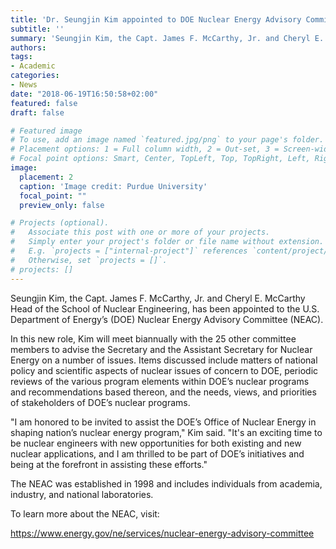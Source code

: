 ```yaml
---
title: 'Dr. Seungjin Kim appointed to DOE Nuclear Energy Advisory Committee'
subtitle: ''
summary: 'Seungjin Kim, the Capt. James F. McCarthy, Jr. and Cheryl E. McCarthy Head of the School of Nuclear Engineering, has been appointed to the U.S. Department of Energy’s (DOE) Nuclear Energy Advisory Committee (NEAC).'
authors:
tags:
- Academic
categories:
- News
date: "2018-06-19T16:50:58+02:00"
featured: false
draft: false

# Featured image
# To use, add an image named `featured.jpg/png` to your page's folder.
# Placement options: 1 = Full column width, 2 = Out-set, 3 = Screen-width
# Focal point options: Smart, Center, TopLeft, Top, TopRight, Left, Right, BottomLeft, Bottom, BottomRight
image:
  placement: 2
  caption: 'Image credit: Purdue University'
  focal_point: ""
  preview_only: false

# Projects (optional).
#   Associate this post with one or more of your projects.
#   Simply enter your project's folder or file name without extension.
#   E.g. `projects = ["internal-project"]` references `content/project/deep-learning/index.md`.
#   Otherwise, set `projects = []`.
# projects: []
---
```


Seungjin Kim, the Capt. James F. McCarthy, Jr. and Cheryl E. McCarthy Head of the School of Nuclear Engineering, has been appointed to the U.S. Department of Energy’s (DOE) Nuclear Energy Advisory Committee (NEAC).

In this new role, Kim will meet biannually with the 25 other committee members to advise the Secretary and the Assistant Secretary for Nuclear Energy on a number of issues. Items discussed include matters of national policy and scientific aspects of nuclear issues of concern to DOE, periodic reviews of the various program elements within DOE’s nuclear programs and recommendations based thereon, and the needs, views, and priorities of stakeholders of DOE’s nuclear programs.

"I am honored to be invited to assist the DOE’s Office of Nuclear Energy in shaping nation’s nuclear energy program," Kim said. "It's an exciting time to be nuclear engineers with new opportunities for both existing and new nuclear applications, and I am thrilled to be part of DOE’s initiatives and being at the forefront in assisting these efforts."

The NEAC was established in 1998 and includes individuals from academia, industry, and national laboratories.

 

To learn more about the NEAC, visit:

https://www.energy.gov/ne/services/nuclear-energy-advisory-committee